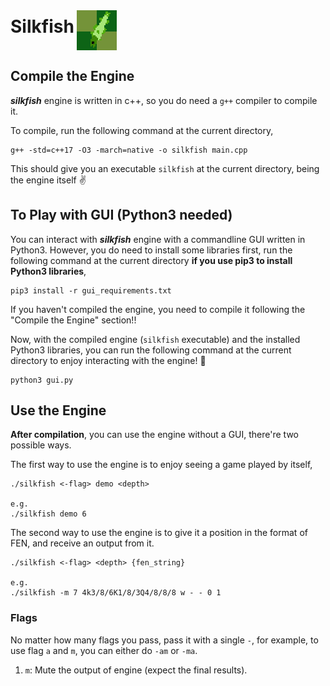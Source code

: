 <h1 style="display: inline;">Silkfish</h1>
<img src="images/logo64.gif" alt="Silkfish Logo" style="vertical-align: middle;"/>

## Compile the Engine
***silkfish*** engine is written in c++, so you do need a ```g++``` compiler to compile it. 

To compile, run the following command at the current directory,

    g++ -std=c++17 -O3 -march=native -o silkfish main.cpp

This should give you an executable ```silkfish``` at the current directory, being the engine itself &#x270C;

## To Play with GUI (Python3 needed)
You can interact with ***silkfish*** engine with a commandline GUI written in Python3. However, you do need to install some libraries first, run the following command at the current directory **if you use pip3 to install Python3 libraries**,

    pip3 install -r gui_requirements.txt

If you haven't compiled the engine, you need to compile it following the "Compile the Engine" section!!

Now, with the compiled engine (```silkfish``` executable) and the installed Python3 libraries, you can run the following command at the current directory to enjoy interacting with the engine! &#x1F37A;

    python3 gui.py

## Use the Engine
**After compilation**, you can use the engine without a GUI, there're two possible ways.

The first way to use the engine is to enjoy seeing a game played by itself,

    ./silkfish <-flag> demo <depth>

    e.g.
    ./silkfish demo 6

The second way to use the engine is to give it a position in the format of FEN, and receive an output from it.

    ./silkfish <-flag> <depth> {fen_string} 

    e.g.
    ./silkfish -m 7 4k3/8/6K1/8/3Q4/8/8/8 w - - 0 1
### Flags
No matter how many flags you pass, pass it with a single ```-```, for example, to use flag ```a``` and ```m```, you can either do ```-am``` or ```-ma```.

1. ```m```: Mute the output of engine (expect the final results).
